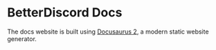 # BetterDiscord Docs

The docs website is built using [Docusaurus 2](https://docusaurus.io/), a modern static website generator.